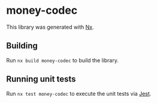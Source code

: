 # money-codec

This library was generated with [Nx](https://nx.dev).

## Building

Run `nx build money-codec` to build the library.

## Running unit tests

Run `nx test money-codec` to execute the unit tests via [Jest](https://jestjs.io).
